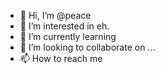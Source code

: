- 👋 Hi, I’m @peace
- 👀 I’m interested in eh.
- 🌱 I’m currently learning 
- 💞️ I’m looking to collaborate on ...
- 📫 How to reach me 

<!---
peace1221/peace1221 is a ✨ special ✨ repository because its `README.md` (this file) appears on your GitHub profile.
You can click the Preview link to take a look at your changes.
--->

